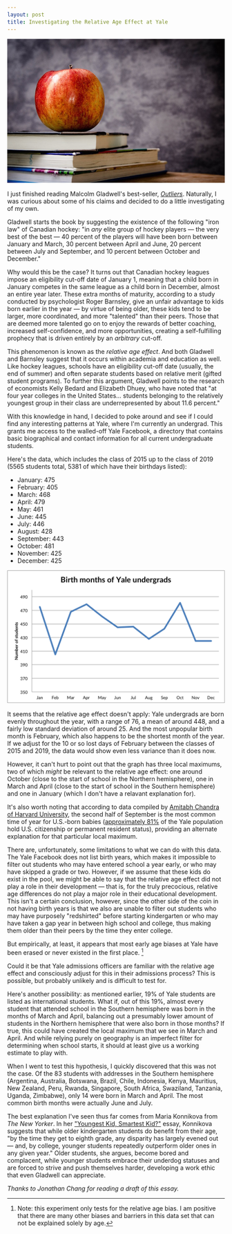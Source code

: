 ```yaml
---
layout: post
title: Investigating the Relative Age Effect at Yale
---
```


![An apple sitting on a pile of books](/images/apple-books.jpg)

I just finished reading Malcolm Gladwell's best-seller, [*Outliers*](http://www.amazon.com/dp/0316017930/?tag=fjwbooks-20). Naturally, I was curious about some of his claims and decided to do a little investigating of my own.

Gladwell starts the book by suggesting the existence of the following "iron law" of Canadian hockey: "in *any* elite group of hockey players — the very best of the best — 40 percent of the players will have been born between January and March, 30 percent between April and June, 20 percent between July and September, and 10 percent between October and December."

Why would this be the case? It turns out that Canadian hockey leagues impose an eligibility cut-off date of January 1, meaning that a child born in January competes in the same league as a child born in December, almost an entire year later. These extra months of maturity, according to a study conducted by psychologist Roger Barnsley, give an unfair advantage to kids born earlier in the year — by virtue of being older, these kids tend to be larger, more coordinated, and more "talented" than their peers. Those that are deemed more talented go on to enjoy the rewards of better coaching, increased self-confidence, and more opportunities, creating a self-fulfilling prophecy that is driven entirely by an *arbitrary* cut-off.

This phenomenon is known as the *relative age effect*. And both Gladwell and Barnsley suggest that it occurs within academia and education as well. Like hockey leagues, schools have an eligibility cut-off date (usually, the end of summer) and often separate students based on relative merit (gifted student programs). To further this argument, Gladwell points to the research of economists Kelly Bedard and Elizabeth Dhuey, who have noted that "at four year colleges in the United States... students belonging to the relatively youngest group in their class are underrepresented by about 11.6 percent."

With this knowledge in hand, I decided to poke around and see if I could find any interesting patterns at Yale, where I'm currently an undergrad. This grants me access to the walled-off Yale Facebook, a directory that contains basic biographical and contact information for all current undergraduate students.

Here's the data, which includes the class of 2015 up to the class of 2019 (5565 students total, 5381 of which have their birthdays listed):

* January: 475
* February: 405
* March: 468
* April: 479
* May: 461
* June: 445
* July: 446
* August: 428
* September: 443
* October: 481
* November: 425
* December: 425

![Birth months at Yale](/images/yale-birth-months.jpg)

It seems that the relative age effect doesn't apply: Yale undergrads are born evenly throughout the year, with a range of 76, a mean of around 448, and a fairly low standard deviation of around 25. And the most unpopular birth month is February, which also happens to be the shortest month of the year. If we adjust for the 10 or so lost days of February between the classes of 2015 and 2019, the data would show even less variance than it does now.

However, it can't hurt to point out that the graph has three local maximums, two of which *might* be relevant to the relative age effect: one around October (close to the start of school in the Northern hemisphere), one in March and April (close to the start of school in the Southern hemisphere) and one in January (which I don't have a relavant explanation for).

It's also worth noting that according to data compiled by [Amitabh Chandra of Harvard University](http://thedailyviz.com/2012/05/12/how-common-is-your-birthday/), the second half of September is the most common time of year for U.S.-born babies ([approximately 81%](http://oir.yale.edu/yale-factsheet) of the Yale population hold U.S. citizenship or permanent resident status), providing an alternate explanation for that particular local maximum.

There are, unfortunately, some limitations to what we can do with this data. The Yale Facebook does not list birth years, which makes it impossible to filter out students who may have entered school a year early, or who may have skipped a grade or two. However, if we assume that these kids do exist in the pool, we might be able to say that the relative age effect did not play a role in their development — that is, for the truly precocious, relative age differences do not play a major role in their educational development. This isn't a certain conclusion, however, since the other side of the coin in not having birth years is that we also are unable to filter out students who may have purposely "redshirted" before starting kindergarten or who may have taken a gap year in between high school and college, thus making them older than their peers by the time they enter college.

But empirically, at least, it appears that most early age biases at Yale have been erased or never existed in the first place. [^1]

Could it be that Yale admissions officers are familiar with the relative age effect and consciously adjust for this in their admissions process? This is possible, but probably unlikely and is difficult to test for.

Here's another possibility: as mentioned earlier, 19% of Yale students are listed as international students. What if, out of this 19%, almost every student that attended school in the Southern hemisphere was born in the months of March and April, balancing out a presumably lower amount of students in the Northern hemisphere that were also born in those months? If true, this could have created the local maximum that we see in March and April. And while relying purely on geography is an imperfect filter for determining when school starts, it should at least give us a working estimate to play with.

When I went to test this hypothesis, I quickly discovered that this was not the case. Of the 83 students with addresses in the Southern hemisphere (Argentina, Australia, Botswana, Brazil, Chile, Indonesia, Kenya, Mauritius, New Zealand, Peru, Rwanda, Singapore, South Africa, Swaziland, Tanzania, Uganda, Zimbabwe), only 14 were born in March and April. The most common birth months were actually June and July.

The best explanation I've seen thus far comes from Maria Konnikova from *The New Yorker*. In her ["Youngest Kid, Smartest Kid?"](http://www.newyorker.com/tech/elements/youngest-kid-smartest-kid) essay, Konnikova suggests that while older kindergarten students do benefit from their age, "by the time they get to eighth grade, any disparity has largely evened out — and, by college, younger students repeatedly outperform older ones in any given year." Older students, she argues, become bored and complacent, while younger students embrace their underdog statuses and are forced to strive and push themselves harder, developing a work ethic that even Gladwell can appreciate.

*Thanks to Jonathan Chang for reading a draft of this essay.*

[^1]: Note: this experiment only tests for the relative age bias. I am positive that there are many other biases and barriers in this data set that can not be explained solely by age.